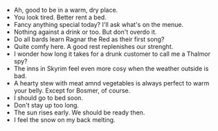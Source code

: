 - Ah, good to be in a warm, dry place.
- You look tired. Better rent a bed.
- Fancy anything special today? I'll ask what's on the menue.
- Nothing against a drink or too. But don't overdo it.
- Do all bards learn Ragnar the Red as their first song?
- Quite comfy here. A good rest replenishes our strenght.
- I wonder how long it takes for a drunk customer to call me a Thalmor spy?
- The inns in Skyrim feel even more cosy when the weather outside is bad.
- A hearty stew with meat amnd vegetables is always perfect to warm your belly. Except for Bosmer, of course.
- I should go to bed soon.
- Don't stay up too long.
- The sun rises early. We should be ready then.
- I feel the snow on my back melting.
